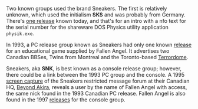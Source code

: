 Two known groups used the brand Sneakers. The first is relatively unknown, which used the initialism **SKS** and was probably from Germany. There's [one release](/f/ac1a7bc) known today, and that's for an intro with a nfo text for the serial number for the shareware DOS Physics utility application `physik.exe`.

In 1993, a PC release group known as Sneakers had only one known [release](/f/ab2d4f) for an educational game supplied by Fallen Angel. It advertises two Canadian BBSes, Twins from Montreal and the Toronto-based [Terrordome](/g/terrordome-bbs).

Sneakers, aka **SNK**, is best known as a console release group; however, there could be a link between the 1993 PC group and the console. A 1995 [screen capture](/f/ab2d4f) of the Sneakers restricted message forum at their Canadian HQ, [Beyond Akira](/g/beyond-akira-bbs), reveals a user by the name of Fallen Angel with access, the same nick found in the 1993 Canadian PC release. Fallen Angel is also found in the 1997 [releases](/f/b72b512) for the console group.
